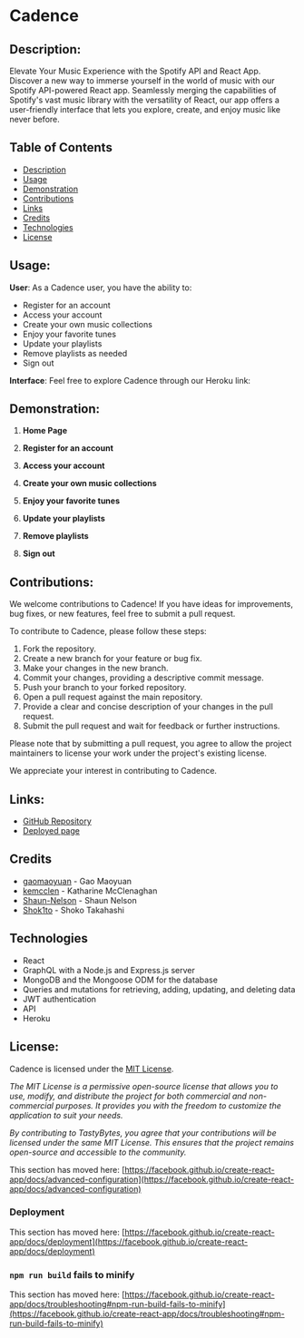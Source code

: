 # Cadence

## Description:
Elevate Your Music Experience with the Spotify API and React App.
Discover a new way to immerse yourself in the world of music with our Spotify API-powered React app. Seamlessly merging the capabilities of Spotify's vast music library with the versatility of React, our app offers a user-friendly interface that lets you explore, create, and enjoy music like never before. 

## Table of Contents

- [Description](#description)
- [Usage](#usage)
- [Demonstration](#demonstration)
- [Contributions](#contributions)
- [Links](#links)
- [Credits](#credits)
- [Technologies](technologies)
- [License](#license)

## Usage:

**User**: As a Cadence user, you have the ability to:
- Register for an account
- Access your account
- Create your own music collections
- Enjoy your favorite tunes
- Update your playlists
- Remove playlists as needed
- Sign out

**Interface**: Feel free to explore Cadence through our Heroku link:

## Demonstration:

1. **Home Page** 


2. **Register for an account** 


3. **Access your account**


4. **Create your own music collections** 


5. **Enjoy your favorite tunes** 


6. **Update your playlists** 

7. **Remove playlists**

8. **Sign out**


## Contributions: 

We welcome contributions to Cadence! If you have ideas for improvements, bug fixes, or new features, feel free to submit a pull request.

To contribute to Cadence, please follow these steps:

1. Fork the repository.
2. Create a new branch for your feature or bug fix.
3. Make your changes in the new branch.
4. Commit your changes, providing a descriptive commit message.
5. Push your branch to your forked repository.
6. Open a pull request against the main repository.
7. Provide a clear and concise description of your changes in the pull request.
8. Submit the pull request and wait for feedback or further instructions.

Please note that by submitting a pull request, you agree to allow the project maintainers to license your work under the project's existing license.

We appreciate your interest in contributing to Cadence.

## Links: 

- [GitHub Repository](https://github.com/kemcclen/Cadence) 
- [Deployed page]() 

## Credits
- [gaomaoyuan](https://github.com/gaomaoyuan)  - Gao Maoyuan
- [kemcclen](https://github.com/kemcclen)  - Katharine McClenaghan
- [Shaun-Nelson](https://github.com/Shaun-Nelson)  - Shaun Nelson
- [Shok1to](https://github.com/Shok1to)  - Shoko Takahashi

## Technologies
- React
- GraphQL with a Node.js and Express.js server
- MongoDB and the Mongoose ODM for the database
- Queries and mutations for retrieving, adding, updating, and deleting data
- JWT authentication
- API
- Heroku

## License:
Cadence is licensed under the [MIT License](https://opensource.org/license/mit/).

_The MIT License is a permissive open-source license that allows you to use, modify, and distribute the project for both commercial and non-commercial purposes. It provides you with the freedom to customize the application to suit your needs._

_By contributing to TastyBytes, you agree that your contributions will be licensed under the same MIT License. This ensures that the project remains open-source and accessible to the community._

This section has moved here: [https://facebook.github.io/create-react-app/docs/advanced-configuration](https://facebook.github.io/create-react-app/docs/advanced-configuration)

### Deployment

This section has moved here: [https://facebook.github.io/create-react-app/docs/deployment](https://facebook.github.io/create-react-app/docs/deployment)

### `npm run build` fails to minify

This section has moved here: [https://facebook.github.io/create-react-app/docs/troubleshooting#npm-run-build-fails-to-minify](https://facebook.github.io/create-react-app/docs/troubleshooting#npm-run-build-fails-to-minify)
